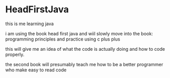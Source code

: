 # HeadFirstJava
this  is me learning java

i am using the book head first java and wiil slowly move into the book: programming principles and practice using c plus plus

this will give me an idea of what the code is actually doing and how to code properly.

the second book will presumably teach me how to be a better programmer who make easy to read code